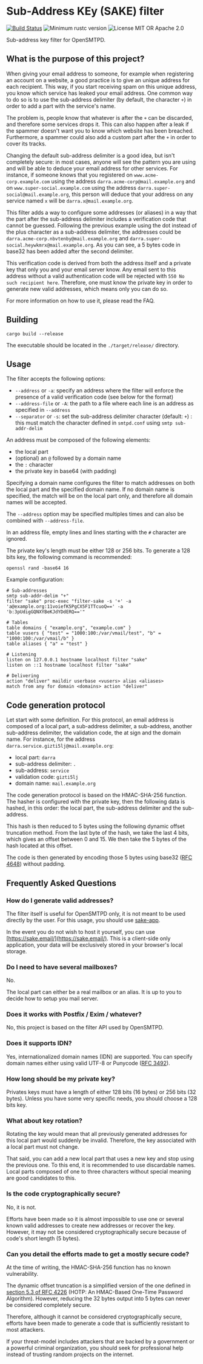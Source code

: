 # Sub-Address KEy (SAKE) filter

[![Build Status](https://github.com/breard-r/opensmtpd-filter-sake/actions/workflows/ci.yml/badge.svg)](https://github.com/breard-r/opensmtpd-filter-sake/actions/workflows/ci.yml)
![Minimum rustc version](https://img.shields.io/badge/rustc-1.64.0+-lightgray.svg)
![License MIT OR Apache 2.0](https://img.shields.io/badge/license-MIT%20OR%20Apache--2.0-blue)

Sub-address key filter for OpenSMTPD.


## What is the purpose of this project?

When giving your email address to someone, for example when registering an account on a website, a good practice is to give an unique address for each recipient. This way, if you start receiving spam on this unique address, you know which service has leaked your email address. One common way to do so is to use the sub-address delimiter (by default, the character `+`) in order to add a part with the service's name.

The problem is, people know that whatever is after the `+` can be discarded, and therefore some services drops it. This can also happen after a leak if the spammer doesn't want you to know which website has been breached. Furthermore, a spammer could also add a custom part after the `+` in order to cover its tracks.

Changing the default sub-address delimiter is a good idea, but isn't completely secure: in most cases, anyone will see the pattern you are using and will be able to deduce your email address for other services. For instance, if someone knows that you registered on `www.acme-corp.example.com` using the address `darra.acme-corp@mail.example.org` and on `www.super-social.example.com` using the address `darra.super-social@mail.example.org`, this person will deduce that your address on any service named `x` will be `darra.x@mail.example.org`.

This filter adds a way to configure some addresses (or aliases) in a way that the part after the sub-address delimiter includes a verification code that cannot be guessed. Following the previous example using the dot instead of the plus character as a sub-address delimiter, the addresses could be `darra.acme-corp.nbvtenby@mail.example.org` and `darra.super-social.heywkmrx@mail.example.org`. As you can see, a 5 bytes code in base32 has been added after the second delimiter.

This verification code is derived from both the address itself and a private key that only you and your email server know. Any email sent to this address without a valid authentication code will be rejected with `550 No such recipient here`. Therefore, one must know the private key in order to generate new valid addresses, which means only you can do so.

For more information on how to use it, please read the FAQ.


## Building

```
cargo build --release
```

The executable should be located in the `./target/release/` directory.


## Usage

The filter accepts the following options:

- `--address` or `-a`: specify an address where the filter will enforce the presence of a valid verification code (see below for the format)
- `--address-file` or `-A`: the path to a file where each line is an address as specified in `--address`
- `--separator` or `-s`: set the sub-address delimiter character (default: `+`) : this must match the character defined in `smtpd.conf` using `smtp sub-addr-delim`

An address must be composed of the following elements:
- the local part
- (optional) an `@` followed by a domain name
- the `:` character
- the private key in base64 (with padding)

Specifying a domain name configures the filter to match addresses on both the local part and the specified domain name. If no domain name is specified, the match will be on the local part only, and therefore all domain names will be accepted.

The `--address` option may be specified multiples times and can also be combined with `--address-file`.

In an address file, empty lines and lines starting with the `#` character are ignored.

The private key's length must be either 128 or 256 bits. To generate a 128 bits key, the following command is recommended:

```
openssl rand -base64 16
```

Example configuration:

```
# Sub-addresses
smtp sub-addr-delim "+"
filter "sake" proc-exec "filter-sake -s '+' -a 'a@example.org:11voiefK5PgCX5F1TTcuoQ==' -a 'b:3pUdigGQNXYBeKJdYDdERQ=='"

# Tables
table domains { "example.org", "example.com" }
table vusers { "test" = "1000:100:/var/vmail/test", "b" = "1000:100:/var/vmail/b" }
table aliases { "a" = "test" }

# Listening
listen on 127.0.0.1 hostname localhost filter "sake"
listen on ::1 hostname localhost filter "sake"

# Delivering
action "deliver" maildir userbase <vusers> alias <aliases>
match from any for domain <domains> action "deliver"
```


## Code generation protocol

Let start with some definition. For this protocol, an email address is composed of a local part, a sub-address delimiter, a sub-address, another sub-address delimiter, the validation code, the at sign and the domain name. For instance, for the address `darra.service.gizti5lj@mail.example.org`:
- local part: `darra`
- sub-address delimiter: `.`
- sub-address: `service`
- validation code: `gizti5lj`
- domain name: `mail.example.org`

The code generation protocol is based on the HMAC-SHA-256 function. The hasher is configured with the private key, then the following data is hashed, in this order: the local part, the sub-address delimiter and the sub-address.

This hash is then reduced to 5 bytes using the following dynamic offset truncation method. From the last byte of the hash, we take the last 4 bits, which gives an offset between 0 and 15. We then take the 5 bytes of the hash located at this offset.

The code is then generated by encoding those 5 bytes using base32 ([RFC 4648](https://datatracker.ietf.org/doc/html/rfc4648)) without padding.


## Frequently Asked Questions

### How do I generate valid addresses?

The filter itself is useful for OpenSMTPD only, it is not meant to be used directly by the user. For this usage, you should use [sake-app](https://github.com/breard-r/sake-app).

In the event you do not wish to host it yourself, you can use [https://sake.email/](https://sake.email/). This is a client-side only application, your data will be exclusively stored in your browser's local storage.

### Do I need to have several mailboxes?

No.

The local part can either be a real mailbox or an alias. It is up to you to decide how to setup you mail server.

### Does it works with Postfix / Exim / whatever?

No, this project is based on the filter API used by OpenSMTPD.

### Does it supports IDN?

Yes, internationalized domain names (IDN) are supported. You can specify domain names either using valid UTF-8 or Punycode ([RFC 3492](https://datatracker.ietf.org/doc/html/rfc3492)).

### How long should be my private key?

Privates keys must have a length of either 128 bits (16 bytes) or 256 bits (32 bytes). Unless you have some very specific needs, you should choose a 128 bits key.

### What about key rotation?

Rotating the key would mean that all previously generated addresses for this local part would suddenly be invalid. Therefore, the key associated with a local part must not change.

That said, you can add a new local part that uses a new key and stop using the previous one. To this end, it is recommended to use discardable names. Local parts composed of one to three characters without special meaning are good candidates to this.

### Is the code cryptographically secure?

No, it is not.

Efforts have been made so it is almost impossible to use one or several known valid addresses to create new addresses or recover the key. However, it may not be considered cryptographically secure because of code's short length (5 bytes).

### Can you detail the efforts made to get a mostly secure code?

At the time of writing, the HMAC-SHA-256 function has no known vulnerability.

The dynamic offset truncation is a simplified version of the one defined in [section 5.3 of RFC 4226](https://datatracker.ietf.org/doc/html/rfc4226#section-5.3) (HOTP: An HMAC-Based One-Time Password Algorithm). However, reducing the 32 bytes output into 5 bytes can never be considered completely secure.

Therefore, although it cannot be considered cryptographically secure, efforts have been made to generate a code that is sufficiently resistant to most attackers.

If your threat-model includes attackers that are backed by a government or a powerful criminal organization, you should seek for professional help instead of trusting random projects on the internet.
